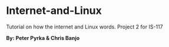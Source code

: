 # Internet-and-Linux
Tutorial on how the internet and Linux words. Project 2 for IS-117

**By: Peter Pyrka & Chris Banjo**




